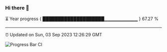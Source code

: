 ### Hi there 👋

⏳ Year progress { ████████████████████▁▁▁▁▁▁▁▁▁▁ } 67.27 %

---

⏰ Updated on Sun, 03 Sep 2023 12:26:29 GMT

![Progress Bar CI](https://github.com/liununu/liununu/workflows/Progress%20Bar%20CI/badge.svg)

